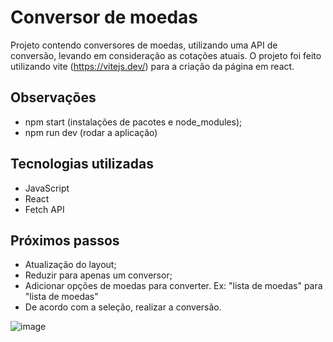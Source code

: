 # Conversor de moedas

Projeto contendo conversores de moedas, utilizando uma API de conversão, levando em consideração as cotações atuais.
O projeto foi feito utilizando vite (https://vitejs.dev/) para a criação da página em react.

## Observações
- npm start (instalações de pacotes e node_modules);
- npm run dev (rodar a aplicação)


## Tecnologias utilizadas
- JavaScript
- React
- Fetch API


## Próximos passos
- Atualização do layout;
- Reduzir para apenas um conversor;
- Adicionar opções de moedas para converter. Ex: "lista de moedas" para "lista de moedas"
- De acordo com a seleção, realizar a conversão.

![image](https://user-images.githubusercontent.com/105760278/208162138-a4cade82-81a1-4ef2-9038-bed71b895138.png)

